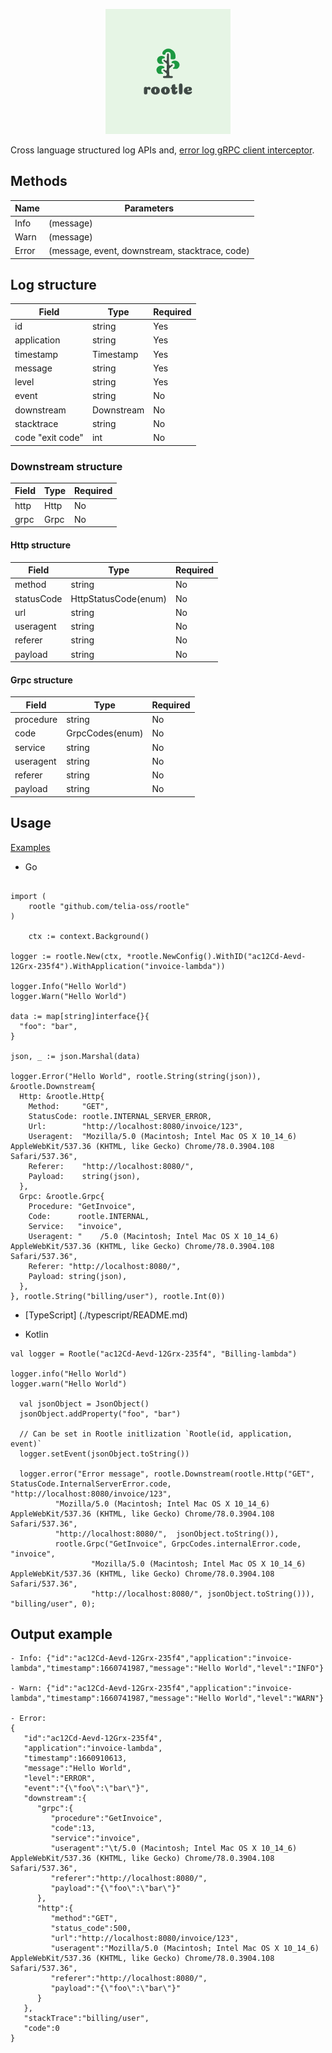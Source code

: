<p align="center">
  <img src="https://github.com/telia-oss/rootle/blob/main/media/logo.png?raw=true" alt="Rootle"/>
</p>


Cross language structured log APIs and, [error log gRPC client interceptor](./interceptor/README.md).

## Methods

| Name          | Parameters |
| ------------- | ------------- |
| Info          |(message)  |
| Warn          | (message)  |
| Error         | (message, event, downstream, stacktrace, code)  |

## Log structure

| Field         | Type          | Required
| ------------- | ------------- | ------------- |
| id            | string        |Yes            |
| application   | string        |Yes            |
| timestamp     | Timestamp     |Yes            |
| message       | string        |Yes            |
| level         | string        |Yes            |
| event         | string        |No             |
| downstream    | Downstream    |No             |
| stacktrace    | string        |No             |
| code "exit code"  | int       |No             |

###  Downstream structure

| Field         | Type          | Required
| ------------- | ------------- | ------------- |
| http          | Http          |No             |
| grpc          | Grpc          |No             |

####  Http structure

| Field         | Type          | Required
| ------------- | ------------- | ------------- |
| method        | string        |No             |
| statusCode    | HttpStatusCode(enum) |No      |
| url           | string        |No             |
| useragent     | string        |No             |
| referer       | string        |No             |
| payload       | string        |No             |

####  Grpc structure

| Field         | Type          | Required
| ------------- | ------------- | ------------- |
| procedure     | string        |No             |
| code          | GrpcCodes(enum) |No           |
| service       | string        |No             |
| useragent     | string        |No             |
| referer       | string        |No             |
| payload       | string        |No             |

## Usage

[Examples](https://github.com/telia-oss/rootle/tree/master/example)

- Go
```

import (
	rootle "github.com/telia-oss/rootle"
)

	ctx := context.Background()

logger := rootle.New(ctx, *rootle.NewConfig().WithID("ac12Cd-Aevd-12Grx-235f4").WithApplication("invoice-lambda"))

logger.Info("Hello World")
logger.Warn("Hello World")

data := map[string]interface{}{
  "foo": "bar",
}

json, _ := json.Marshal(data)

logger.Error("Hello World", rootle.String(string(json)), &rootle.Downstream{
  Http: &rootle.Http{
    Method:     "GET",
    StatusCode: rootle.INTERNAL_SERVER_ERROR,
    Url:        "http://localhost:8080/invoice/123",
    Useragent:  "Mozilla/5.0 (Macintosh; Intel Mac OS X 10_14_6) AppleWebKit/537.36 (KHTML, like Gecko) Chrome/78.0.3904.108 Safari/537.36",
    Referer:    "http://localhost:8080/",
    Payload:    string(json),
  },
  Grpc: &rootle.Grpc{
    Procedure: "GetInvoice",
    Code:      rootle.INTERNAL,
    Service:   "invoice",
    Useragent: "	/5.0 (Macintosh; Intel Mac OS X 10_14_6) AppleWebKit/537.36 (KHTML, like Gecko) Chrome/78.0.3904.108 Safari/537.36",
    Referer: "http://localhost:8080/",
    Payload: string(json),
  },
}, rootle.String("billing/user"), rootle.Int(0))
```
- [TypeScript] (./typescript/README.md)

- Kotlin
```
val logger = Rootle("ac12Cd-Aevd-12Grx-235f4", "Billing-lambda")

logger.info("Hello World")
logger.warn("Hello World")

  val jsonObject = JsonObject()
  jsonObject.addProperty("foo", "bar")

  // Can be set in Rootle initlization `Rootle(id, application, event)`
  logger.setEvent(jsonObject.toString())

  logger.error("Error message", rootle.Downstream(rootle.Http("GET", StatusCode.InternalServerError.code, "http://localhost:8080/invoice/123",
          "Mozilla/5.0 (Macintosh; Intel Mac OS X 10_14_6) AppleWebKit/537.36 (KHTML, like Gecko) Chrome/78.0.3904.108 Safari/537.36",
          "http://localhost:8080/",  jsonObject.toString()),
          rootle.Grpc("GetInvoice", GrpcCodes.internalError.code, "invoice",
                  "Mozilla/5.0 (Macintosh; Intel Mac OS X 10_14_6) AppleWebKit/537.36 (KHTML, like Gecko) Chrome/78.0.3904.108 Safari/537.36",
                  "http://localhost:8080/", jsonObject.toString())), "billing/user", 0);

```
## Output example
```
- Info: {"id":"ac12Cd-Aevd-12Grx-235f4","application":"invoice-lambda","timestamp":1660741987,"message":"Hello World","level":"INFO"}

- Warn: {"id":"ac12Cd-Aevd-12Grx-235f4","application":"invoice-lambda","timestamp":1660741987,"message":"Hello World","level":"WARN"}

- Error: 
{
   "id":"ac12Cd-Aevd-12Grx-235f4",
   "application":"invoice-lambda",
   "timestamp":1660910613,
   "message":"Hello World",
   "level":"ERROR",
   "event":"{\"foo\":\"bar\"}",
   "downstream":{
      "grpc":{
         "procedure":"GetInvoice",
         "code":13,
         "service":"invoice",
         "useragent":"\t/5.0 (Macintosh; Intel Mac OS X 10_14_6) AppleWebKit/537.36 (KHTML, like Gecko) Chrome/78.0.3904.108 Safari/537.36",
         "referer":"http://localhost:8080/",
         "payload":"{\"foo\":\"bar\"}"
      },
      "http":{
         "method":"GET",
         "status_code":500,
         "url":"http://localhost:8080/invoice/123",
         "useragent":"Mozilla/5.0 (Macintosh; Intel Mac OS X 10_14_6) AppleWebKit/537.36 (KHTML, like Gecko) Chrome/78.0.3904.108 Safari/537.36",
         "referer":"http://localhost:8080/",
         "payload":"{\"foo\":\"bar\"}"
      }
   },
   "stackTrace":"billing/user",
   "code":0
}
```
